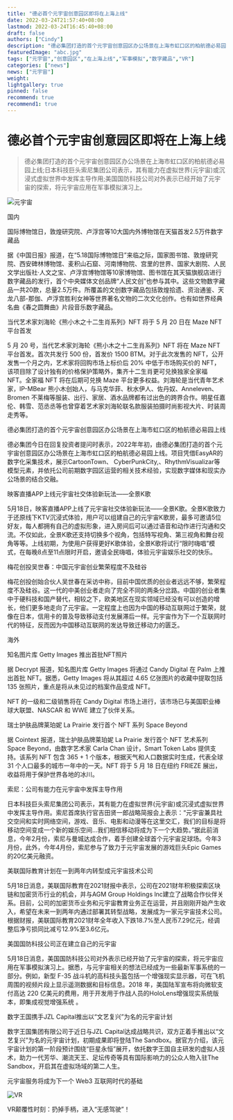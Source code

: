 ```yaml
---
title: "德必首个元宇宙创意园区即将在上海上线"
date: 2022-03-24T21:57:40+08:00
lastmod: 2022-03-24T16:45:40+08:00
draft: false
authors: ["Cindy"]
description: "德必集团打造的首个元宇宙创意园区办公场景在上海市虹口区的柏航德必易园上线;日本科技巨头索尼集团公司表示，其有能力在虚拟世界(元宇宙)或沉浸式虚拟世界中发挥主导作用;美国国防科技公司对外表示已经开始了元宇宙的探索，将元宇宙应用在军事模拟演习上。"
featuredImage: "abc.jpg"
tags: ["元宇宙","创意园区","在上海上线","军事模拟","数字藏品","VR"]
categories: ["news"]
news: ["元宇宙"]
weight: 
lightgallery: true
pinned: false
recommend: true
recommend1: true
---
```


# 德必首个元宇宙创意园区即将在上海上线

> 德必集团打造的首个元宇宙创意园区办公场景在上海市虹口区的柏航德必易园上线;日本科技巨头索尼集团公司表示，其有能力在虚拟世界(元宇宙)或沉浸式虚拟世界中发挥主导作用;美国国防科技公司对外表示已经开始了元宇宙的探索，将元宇宙应用在军事模拟演习上。

![元宇宙](http://inews.gtimg.com/newsapp_bt/0/14914969961/641)

国内

国际博物馆日，敦煌研究院、卢浮宫等10大国内外博物馆在天猫首发2.5万件数字藏品

据《中国日报》报道，在“5.18国际博物馆日”来临之际，国家图书馆、敦煌研究院、西安碑林博物馆、麦积山石窟、河南博物院、宫里的世界、国家大剧院、人民文学出版社·人文之宝、卢浮宫博物馆等10家博物馆、图书馆在其天猫旗舰店进行数字藏品的发行，首个中央媒体文创品牌“人民文创”也参与其中。这些文物数字藏品一共20款，总量2.5万件。所覆盖的文创数字藏品包括敦煌拾遗、资治通鉴、天龙八部-那伽、卢浮宫胜利女神等世界著名文物的二次文化创作。也有如世界经典名曲《春之圆舞曲》片段音乐数字藏品。

当代艺术家刘海轮《熊小木之十二生肖系列》NFT 将于 5 月 20 日在 Maze NFT 平台首发

5 月 20 号，当代艺术家刘海轮《熊小木之十二生肖系列》NFT 将在 Maze NFT 平台首发。首次共发行 500 份，首发价 1500 BTM。对于此次发售的 NFT，公开发售一个月之内，艺术家将回购市场上标价后 20% 中低于市场购买价的 NFT，该项目除了设计独有的价格保护策略外，集齐十二生肖更可兑换独家全家福 NFT。全家福 NFT 将在后期可兑换 Maze 平台更多权益。刘海轮是当代青年艺术家，IP-MBear 熊小木创始人，与马克华菲、秋水伊人、佐丹奴、Anneleven、Bromen 不莱梅等服装、出行、家居、酒水品牌都有过出色的跨界合作。明星任嘉伦、韩雪、范丞丞等也曾穿着艺术家刘海轮联名款服装拍摄时尚影视大片、时装周走秀等。

德必集团打造的首个元宇宙创意园区办公场景在上海市虹口区的柏航德必易园上线

德必集团今日在回复投资者提问时表示，2022年年初，由德必集团打造的首个元宇宙创意园区办公场景在上海市虹口区的柏航德必易园上线。项目凭借EasyAR的数字化采集技术，展示CartoonTown、 CyberPunkCity,、RhythmVisualizar等模型元素，并依托公司前期数字园区运营的相关技术经验，实现数字媒体和现实办公场景的结合交融。

映客直播APP上线元宇宙社交体验新玩法——全景K歌

5月18日，映客直播APP上线了元宇宙社交体验新玩法——全景K歌。全景K歌致力于还原线下KTV沉浸式体验，用户可以组建自己的元宇宙K歌房，最多可邀请5位好友，每人都拥有自己的虚拟形象，进入房间后可以通过语音和动作进行沟通和交流。不仅如此，全景K歌还支持切换多个视角，包括特写视角、第三视角和舞台视角等等。上线初期，为使用户获得更好K歌体验，全景K歌将试行“限时嗨唱”模式，在每晚8点至11点限时开启，邀请全民嗨唱，体验元宇宙娱乐社交的快乐。

梅花创投吴世春：中国元宇宙创业繁荣程度不及硅谷

梅花创投创始合伙人吴世春在采访中称，目前中国优质的创业者远远不够，繁荣程度不及硅谷。这一代的中美创业者走向了完全不同的两条分岔路。中国的创业者集中于硬科技和国产替代，相较之下，欧美地区在现实领域已经没有可以创造的增长，他们更多地走向了元宇宙。一定程度上也因为中国的移动互联网过于繁荣，就像在日本，信用卡的普及导致移动支付发展滞后一样。元宇宙作为下一个互联网时代的特征，反而因为中国移动互联网的发达导致迁移动力的匮乏。

海外

知名图片库 Getty Images 推出首批NFT照片

据 Decrypt 报道，知名图片库 Getty Images 将通过 Candy Digital 在 Palm 上推出首批 NFT。据悉，Getty Images 将从其超过 4.65 亿张图片的收藏中提取包括 135 张照片，重点是将从未见过的档案作品变成 NFT。

NFT 的一级和二级销售将在 Candy Digital 市场上进行，该市场已与美国职业棒球大联盟、NASCAR 和 WWE 建立了伙伴关系。

瑞士护肤品牌莱珀妮 La Prairie 发行首个 NFT 系列 Space Beyond

据 Cointext 报道，瑞士护肤品牌莱珀妮 La Prairie 发行首个 NFT 艺术系列 Space Beyond，由数字艺术家 Carla Chan 设计，Smart Token Labs 提供支持。该系列 NFT 包含 365 + 1 个版本，根据天气和人口数据实时生成，代表全球 31 个人口最多的城市一年中的一天。NFT 将于 5 月 18 日在纽约 FRIEZE 展出，收益将用于保护世界各地的冰川。

索尼：公司有能力在元宇宙中发挥主导作用

日本科技巨头索尼集团公司表示，其有能力在虚拟世界(元宇宙)或沉浸式虚拟世界中发挥主导作用。索尼首席执行官吉田贤一郎战略简报会上表示：“元宇宙兼具社交空间和实时网络空间，游戏、音乐、电影和动漫等在这里交汇，我们的目标是将移动空间变成一个新的娱乐空间...我们相信移动将成为下一个大趋势。”据此前消息，今年2月份，索尼与曼城达成合作，着手创建全球首个元宇宙足球场。今年3月份，此外，今年4月份，索尼参与了致力于元宇宙发展的游戏巨头Epic Games的20亿美元融资。

美联国际教育计划在一到两年内转型成元宇宙技术公司

5月18日消息，美联国际教育在2021财报中表示，公司在2021财年积极探索区块链和加密货币行业的机会，并与AGM Group Holdings lnc建立了战略合作伙伴关系。目前，公司的加密货币业务和元宇宙教育业务正在运营，并且刚刚开始产生收入，希望在未来一到两年内通过部署其转型战略，发展成为一家元宇宙技术公司。根据财报，美联国际教育2021财年全年收入下跌18.7%至人民币7.29亿元，经调整后净亏损同比减亏12.9%至3.6亿元。

美国国防科技公司正在建立自己的元宇宙

5月18日消息，美国国防科技公司对外表示已经开始了元宇宙的探索，将元宇宙应用在军事模拟演习上。据悉，与元宇宙相关的想法已经成为一些最新军事系统的一部分。例如，新型 F-35 战斗机的高科技头盔包括一个增强现实显示器，可在飞机周围的视频片段上显示遥测数据和目标信息。2018 年，美国陆军宣布将向微软支付高达 220 亿美元的费用，用于开发用于作战人员的HoloLens增强现实系统版本，即集成视觉增强系统 。

数字王国携手JZL Capital推出以“文艺复兴”为名的元宇宙计划

数字王国集团有限公司于近日与JZL Capital达成战略共识，双方正着手推出以“文艺复兴”为名的元宇宙计划，初期成果即将登陆The Sandbox。据官方介绍，该元宇宙计划的第一阶段预计围绕“巨星永恒”展开，依托数字王国自主研发的虚拟人技术，助力一代芳华、潮流天王、足坛传奇等具有国际影响力的公众人物入驻The Sandbox，开启其在虚拟场域的第二人生。

元宇宙服务将成为下一个 Web3 互联网时代的基础

![VR](http://inews.gtimg.com/newsapp_bt/0/14914970071/641)

VR颠覆性时刻：扔掉手柄，进入“无感驾驶”！